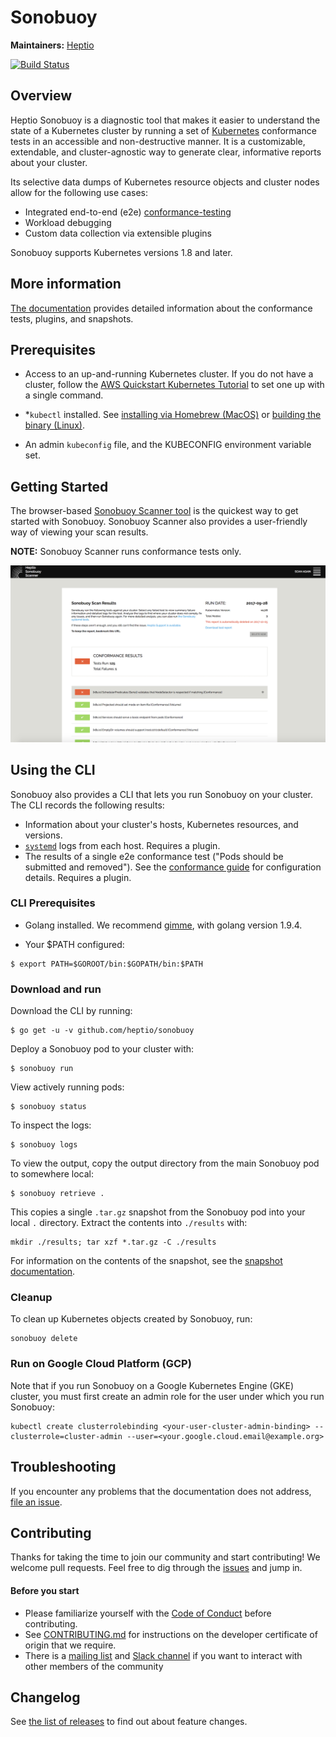 # Sonobuoy

**Maintainers:** [Heptio][0]

[![Build Status][1]][2]

## Overview

Heptio Sonobuoy is a diagnostic tool that makes it easier to understand the state of a Kubernetes cluster by running a set of [Kubernetes][3] conformance tests in an accessible and non-destructive manner.  It is a customizable, extendable, and cluster-agnostic way to generate clear, informative reports about your cluster.

Its selective data dumps of Kubernetes resource objects and cluster nodes allow for the following use cases:

* Integrated end-to-end (e2e) [conformance-testing][4]
* Workload debugging
* Custom data collection via extensible plugins

Sonobuoy supports Kubernetes versions 1.8 and later.

## More information

[The documentation][23] provides detailed information about the conformance tests, plugins, and snapshots.

## Prerequisites

* Access to an up-and-running Kubernetes cluster. If you do not have a cluster, follow the [AWS Quickstart Kubernetes Tutorial][5] to set one up with a single command.

* *`kubectl` installed. See [installing via Homebrew (MacOS)][6] or [building the binary (Linux)][7].

* An admin `kubeconfig` file, and the KUBECONFIG environment variable set.

## Getting Started

The browser-based [Sonobuoy Scanner tool][18] is the quickest way to get started with Sonobuoy. Sonobuoy Scanner also provides a user-friendly way of viewing your scan results.

**NOTE:** Sonobuoy Scanner runs conformance tests only.

![tarball overview screenshot][20]

## Using the CLI

Sonobuoy also provides a CLI that lets you run Sonobuoy on your cluster. The CLI records the following results:

* Information about your cluster's hosts, Kubernetes resources, and versions.
* [`systemd`][14] logs from each host. Requires a plugin.
* The results of a single e2e conformance test ("Pods should be submitted and removed"). See the [conformance guide][4] for configuration details. Requires a plugin.

### CLI Prerequisites

* Golang installed. We recommend [gimme][21], with golang version 1.9.4. 

* Your $PATH configured:

```
$ export PATH=$GOROOT/bin:$GOPATH/bin:$PATH 
```  

### Download and run

Download the CLI by running:

```
$ go get -u -v github.com/heptio/sonobuoy
```

Deploy a Sonobuoy pod to your cluster with:

```
$ sonobuoy run
```

View actively running pods:

```
$ sonobuoy status 
```

To inspect the logs:

```
$ sonobuoy logs
```

To view the output, copy the output directory from the main Sonobuoy pod to somewhere local:

```
$ sonobuoy retrieve .
```

This copies a single `.tar.gz` snapshot from the Sonobuoy pod into your local `.` directory. Extract the contents into `./results` with:

```
mkdir ./results; tar xzf *.tar.gz -C ./results
```

For information on the contents of the snapshot, see the [snapshot documentation][22].

### Cleanup

To clean up Kubernetes objects created by Sonobuoy, run:

```
sonobuoy delete
```

### Run on Google Cloud Platform (GCP)

Note that if you run Sonobuoy on a Google Kubernetes Engine (GKE) cluster, you must first create an admin role for the
user under which you run Sonobuoy:

```
kubectl create clusterrolebinding <your-user-cluster-admin-binding> --clusterrole=cluster-admin --user=<your.google.cloud.email@example.org>
```

## Troubleshooting

If you encounter any problems that the documentation does not address, [file an issue][10].

## Contributing

Thanks for taking the time to join our community and start contributing!  We welcome pull requests. Feel free to dig through the [issues][10] and jump in.

#### Before you start

* Please familiarize yourself with the [Code of Conduct][12] before contributing.
* See [CONTRIBUTING.md][11] for instructions on the developer certificate of origin that we require.
* There is a [mailing list][16] and [Slack channel][17] if you want to interact with
other members of the community

## Changelog

See [the list of releases](https://github.com/heptio/sonobuoy/releases) to find out about feature changes.

[0]: https://github.com/heptio
[1]: https://jenkins.i.heptio.com/buildStatus/icon?job=sonobuoy-deployer
[2]: https://jenkins.i.heptio.com/job/sonobuoy-deployer/
[3]: https://github.com/kubernetes/kubernetes
[4]: /docs/conformance-testing.md
[5]: http://docs.heptio.com/content/tutorials/aws-cloudformation-k8s.html
[6]: https://kubernetes.io/docs/tasks/tools/install-kubectl/#install-with-homebrew-on-macos
[7]: https://kubernetes.io/docs/tasks/tools/install-kubectl/#tabset-1
[8]: https://kubernetes.io/docs/tasks/configure-pod-container/configure-persistent-volume-storage/
[10]: https://github.com/heptio/sonobuoy/issues
[11]: https://github.com/heptio/sonobuoy/blob/master/CONTRIBUTING.md
[12]: https://github.com/heptio/sonobuoy/blob/master/CODE_OF_CONDUCT.md
[14]: https://github.com/systemd/systemd
[16]: https://groups.google.com/forum/#!forum/heptio-sonobuoy
[17]: https://kubernetes.slack.com/messages/sonobuoy
[18]: https://scanner.heptio.com/
[20]: docs/img/scanner.png
[21]: https://github.com/travis-ci/gimme
[22]: docs/snapshot.md
[23]: https://heptio.github.io/sonobuoy/

